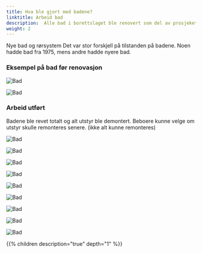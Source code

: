 ```yaml
---
title: Hva ble gjort med badene?
linktitle: Arbeid bad
description:  Alle bad i borettslaget ble renovert som del av prosjeket.
weight: 2
---
```


Nye bad og rørsystem
Det var stor forskjell på tilstanden på badene. Noen hadde bad fra 1975, mens andre hadde nyere bad.

### Eksempel på bad før renovasjon

![Bad](20171009_065906.jpg)

![Bad](20171009_065914.jpg)

### Arbeid utført

Badene ble revet totalt og alt utstyr ble demontert. Beboere kunne velge om utstyr skulle remonteres senere. (ikke alt kunne remonteres)  

![Bad](20171009_193028.jpg "Når det var revet ble det borret hull gjennom alle etasjene for å trekke nye avløpsrør gjennom etasjene.")

![Bad](20171010_174153.jpg "Det ble montert nye rør.")

![Bad](20171018_163443.jpg "Test av ny membran.")

![Bad](20171011_165101.jpg "Taket med senkt for å gi plass til nye rør og elektrisitet.")

![Bad](20171011_165029.jpg "Nytt rørsystem og moderne skap")

![Bad](20171030_174053.jpg "Det ble montert spotter. I pakken lå det 4 spotter som vanlig. Beboere kunne velge å kjøpe flere")

![Bad](20171103_224435.jpg "Ferdig resultat")

![Bad](dag20_dusj.jpg "Ferdig resultat")

![Bad](dag20_inngang.jpg "Ferdig resultat")

{{% children description="true" depth="1" %}}
